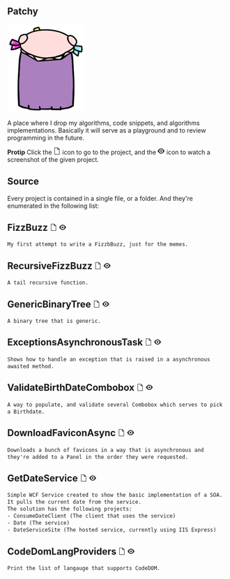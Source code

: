## Patchy
![](img/patchy_back.png)

A place where I drop my algorithms, code snippets, and algorithms implementations.
Basically it will serve as a playground and to review programming in the future.

**Protip** Click the ![](img/Sheet.png) icon to go to the project, and the ![](img/Eye.png) icon to watch a screenshot of the given project.

## Source

Every project is contained in a single file, or a folder. And they're enumerated in the following list:

## FizzBuzz <a href="https://github.com/yureru/Patchy/blob/master/source/FizzBuzz.cs"><img src="https://raw.githubusercontent.com/yureru/Patchy/master/img/Sheet.png"/></a> <a href="https://raw.githubusercontent.com/yureru/Patchy/master/img/projects/FizzBuzz.png"><img src="https://raw.githubusercontent.com/yureru/Patchy/master/img/Eye.png"/></a>
	My first attempt to write a FizzbBuzz, just for the memes.

## RecursiveFizzBuzz <a href="https://github.com/yureru/Patchy/blob/master/source/RecursiveFizzBuzz.cs"><img src="https://raw.githubusercontent.com/yureru/Patchy/master/img/Sheet.png"/></a> <a href="https://raw.githubusercontent.com/yureru/Patchy/master/img/projects/RecursiveFizzBuzz.png"><img src="https://raw.githubusercontent.com/yureru/Patchy/master/img/Eye.png"/></a>
	A tail recursive function.

## GenericBinaryTree <a href="https://github.com/yureru/Patchy/blob/master/source/GenericBinaryTree.cs"><img src="https://raw.githubusercontent.com/yureru/Patchy/master/img/Sheet.png"/></a> <a href="https://raw.githubusercontent.com/yureru/Patchy/master/img/projects/GenericBinaryTree.png"><img src="https://raw.githubusercontent.com/yureru/Patchy/master/img/Eye.png"/></a>
	A binary tree that is generic.

## ExceptionsAsynchronousTask <a href="https://github.com/yureru/Patchy/tree/master/source/ExceptionsAsynchronousTask"><img src="https://raw.githubusercontent.com/yureru/Patchy/master/img/Sheet.png"/></a> <a href="https://raw.githubusercontent.com/yureru/Patchy/master/img/projects/ExceptionsAsynchronousTask.png"><img src="https://raw.githubusercontent.com/yureru/Patchy/master/img/Eye.png"/></a>
	Shows how to handle an exception that is raised in a asynchronous awaited method.

## ValidateBirthDateCombobox <a href="https://github.com/yureru/Patchy/tree/master/source/ValidateBirthDateCombobox"><img src="https://raw.githubusercontent.com/yureru/Patchy/master/img/Sheet.png"/></a> <a href="https://raw.githubusercontent.com/yureru/Patchy/master/img/projects/ValidateBirthDateCombobox.png"><img src="https://raw.githubusercontent.com/yureru/Patchy/master/img/Eye.png"/></a>
	A way to populate, and validate several Combobox which serves to pick a Birthdate.

## DownloadFaviconAsync <a href="https://github.com/yureru/Patchy/tree/master/source/DownloadFaviconAsync"><img src="https://raw.githubusercontent.com/yureru/Patchy/master/img/Sheet.png"/></a> <a href="https://raw.githubusercontent.com/yureru/Patchy/master/img/projects/DownloadFaviconAsync.png"><img src="https://raw.githubusercontent.com/yureru/Patchy/master/img/Eye.png"/></a>
	Downloads a bunch of favicons in a way that is asynchronous and they're added to a Panel in the order they were requested.

## GetDateService <a href="https://github.com/yureru/Patchy/tree/master/source/GetDateService"><img src="https://raw.githubusercontent.com/yureru/Patchy/master/img/Sheet.png"/></a> <a href="https://raw.githubusercontent.com/yureru/Patchy/master/img/projects/GetDateService.png"><img src="https://raw.githubusercontent.com/yureru/Patchy/master/img/Eye.png"/></a>
	Simple WCF Service created to show the basic implementation of a SOA. It pulls the current date from the service.
	The solution has the following projects:
	- ConsumeDateClient (The client that uses the service)
	- Date (The service)
	- DateServiceSite (The hosted service, currently using IIS Express)
	
## CodeDomLangProviders <a href="https://github.com/yureru/Patchy/tree/master/source/CodeDomLangProviders.cs"><img src="https://raw.githubusercontent.com/yureru/Patchy/master/img/Sheet.png"/></a> <a href="https://raw.githubusercontent.com/yureru/Patchy/master/img/projects/CodeDomLangProviders.png"><img src="https://raw.githubusercontent.com/yureru/Patchy/master/img/Eye.png"/></a>
	Print the list of langauge that supports CodeDOM.